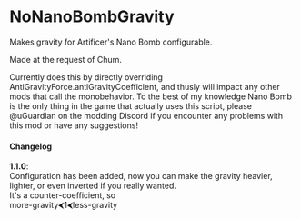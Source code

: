 # NoNanoBombGravity
Makes gravity for Artificer's Nano Bomb configurable.

Made at the request of Chum.

Currently does this by directly overriding AntiGravityForce.antiGravityCoefficient, and thusly will impact any other mods that call the monobehavior.
To the best of my knowledge Nano Bomb is the only thing in the game that actually uses this script, please @uGuardian on the modding Discord if you encounter any problems with this mod or have any suggestions!

#### Changelog

<b>1.1.0</b>:<br>
Configuration has been added, now you can make the gravity heavier, lighter, or even inverted if you really wanted.<br>
It's a counter-coefficient, so<br>
more-gravity⮜1⮜less-gravity
